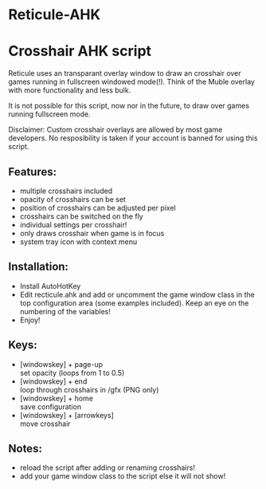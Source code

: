 # Reticule-AHK
Crosshair AHK script
====================

Reticule uses an transparant overlay window to draw an crosshair over games running in fullscreen windowed mode(!). Think of the Muble overlay with more functionality and less bulk.

It is not possible for this script, now nor in the future, to draw over games running fullscreen mode.

Disclaimer: Custom crosshair overlays are allowed by most game developers. No resposibility is taken if your account is banned for using this script.

Features:
---------
- multiple crosshairs included
- opacity of crosshairs can be set
- position of crosshairs can be adjusted per pixel
- crosshairs can be switched on the fly
- individual settings per crosshair!
- only draws crosshair when game is in focus
- system tray icon with context menu


Installation:
-------------
- Install AutoHotKey
- Edit recticule.ahk and add or uncomment the game window class in the top configuration area (some examples included). Keep an eye on the numbering of the variables!
- Enjoy!


Keys:
-----
- [windowskey] + page-up      
    set opacity (loops from 1 to 0.5)
- [windowskey] + end          
    loop through crosshairs in /gfx (PNG only)
- [windowskey] + home         
    save configuration
- [windowskey] + [arrowkeys]  
    move crosshair


Notes:
------
- reload the script after adding or renaming crosshairs!
- add your game window class to the script else it will not show!


